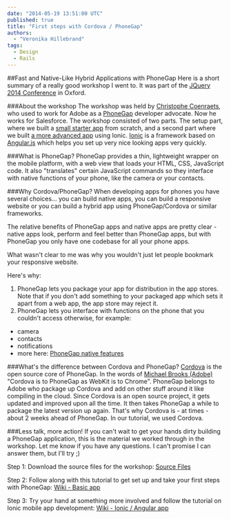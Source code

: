 ```yaml
---
date: "2014-05-19 13:51:00 UTC"
published: true
title: "First steps with Cordova / PhoneGap"
authors:
  - "Veronika Hillebrand"
tags:
  - Design
  - Rails
---
```


##Fast and Native-Like Hybrid Applications with PhoneGap
Here is a short summary of a really good workshop I went to. It was part of the [JQuery 2014 Conference](http://jqueryuk.com) in Oxford.

###About the workshop
The workshop was held by [Christophe Coenraets](http://coenraets.org/), who used to work for Adobe as a [PhoneGap](http://phonegap.com/) developer advocate. Now he works for Salesforce.
The workshop consisted of two parts. The setup part, where we built a [small starter app](https://github.com/ccoenraets/phonegap-workshop-jquk2014/wiki/PhoneGap-Workshop) from scratch, and a second part where we built [a more advanced app](https://github.com/ccoenraets/phonegap-workshop-jquk2014/wiki/Building-an-Application-with-AngularJS-and-Ionic) using Ionic. [Ionic](http://ionicframework.com/) is a framework based on [Angular.js](https://angularjs.org/) which helps you set up very nice looking apps very quickly.

###What is PhoneGap?
PhoneGap provides a thin, lightweight wrapper on the mobile platform, with a web view that loads your HTML, CSS, JavaScript code.
It also "translates" certain JavaScript commands so they interface with native functions of your phone, like the camera or your contacts.

###Why Cordova/PhoneGap?
When developing apps for phones you have several choices... you can build native apps, you can build a responsive website or you can build a hybrid app using PhoneGap/Cordova or similar frameworks.

The relative benefits of PhoneGap apps and native apps are pretty clear - native apps look, perform and feel better than PhoneGap apps, but with PhoneGap you only have one codebase for all your phone apps.

What wasn't clear to me was why you wouldn't just let people bookmark your responsive website.

Here's why:

1. PhoneGap lets you package your app for distribution in the app stores. Note that if you don't add something to your packaged app which sets it apart from a web app, the app store may reject it.
2. PhoneGap lets you interface with functions on the phone that you couldn't access otherwise, for example:

* camera
* contacts
* notifications
* more here: [PhoneGap native features](http://docs.appery.io/documentation/using-native-device-features-phonegap/)

###What's the difference between Cordova and PhoneGap?
[Cordova](http://cordova.apache.org/) is the open source core of PhoneGap. In the words of [Michael Brooks (Adobe)](https://twitter.com/mwbrooks) "Cordova is to PhoneGap as WebKit is to Chrome". PhoneGap belongs to Adobe who package up Cordova and add on other stuff around it like compiling in the cloud.
Since Cordova is an open source project, it gets updated and improved upon all the time. It then takes PhoneGap a while to package the latest version up again. That's why Cordova is - at times - about 2 weeks ahead of PhoneGap. In our tutorial, we used Cordova.

###Less talk, more action!
If you can't wait to get your hands dirty building a PhoneGap application, this is the material we worked through in the workshop. Let me know if you have any questions. I can't promise I can answer them, but I'll try ;)

Step 1: Download the source files for the workshop:
[Source Files](https://github.com/ccoenraets/phonegap-workshop-jquk2014)

Step 2: Follow along with this tutorial to get set up and take your first steps with PhoneGap:
[Wiki - Basic app](https://github.com/ccoenraets/phonegap-workshop-jquk2014/wiki/PhoneGap-Workshop)

Step 3: Try your hand at something more involved and follow the tutorial on Ionic mobile app development:
[Wiki - Ionic / Angular app](https://github.com/ccoenraets/phonegap-workshop-jquk2014/wiki/Building-an-Application-with-AngularJS-and-Ionic)

